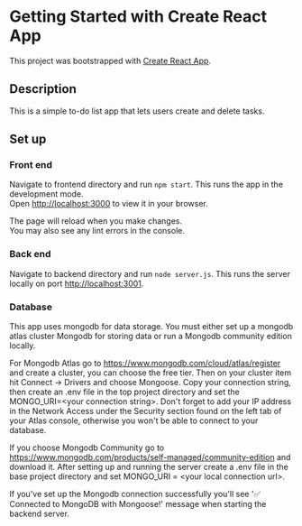 
# Getting Started with Create React App

This project was bootstrapped with [Create React App](https://github.com/facebook/create-react-app).

## Description

This is a simple to-do list app that lets users create and delete tasks.

## Set up

### Front end
Navigate to frontend directory and run `npm start`.
This runs the app in the development mode.\
Open [http://localhost:3000](http://localhost:3000) to view it in your browser.

The page will reload when you make changes.\
You may also see any lint errors in the console.

### Back end
Navigate to backend directory and run `node server.js`. This runs the server locally on port [http://localhost:3001](http://localhost:3001).

### Database
This app uses mongodb for data storage. You must either set up a mongodb atlas cluster Mongodb for storing data or run a Mongodb community edition locally.

For Mongodb Atlas go to https://www.mongodb.com/cloud/atlas/register and create a cluster, you can choose the free tier. Then on your cluster item hit Connect -> Drivers and choose Mongoose.
Copy your connection string, then create an .env file in the top project directory and set the MONGO_URI=\<your connection string\>. Don't forget to add your IP address in the Network Access under the Security section
found on the left tab of your Atlas console, otherwise you won't be able to connect to your database.

If you choose Mongodb Community go to https://www.mongodb.com/products/self-managed/community-edition and download it. After setting up and running the server create a .env file in the base project directory and 
set MONGO_URI = \<your local connection url\>.

If you've set up the Mongodb connection successfully you'll see '✅ Connected to MongoDB with Mongoose!' message when starting the backend server.